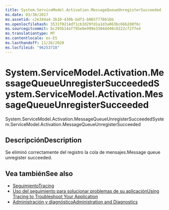 ```yaml
---
title: System.ServiceModel.Activation.MessageQueueUnregisterSucceeded
ms.date: 03/30/2017
ms.assetid: c2e344a4-3b10-430b-bdf3-b065777861bb
ms.openlocfilehash: 3531f0214df1cb3d29fd1a1d3a063bc66b280f6c
ms.sourcegitcommit: bc293b14af795e0e999e3304dd40c0222cf2ffe4
ms.translationtype: MT
ms.contentlocale: es-ES
ms.lasthandoff: 11/26/2020
ms.locfileid: "96253718"
---
```

# <a name="systemservicemodelactivationmessagequeueunregistersucceeded"></a><span data-ttu-id="e2faa-102">System.ServiceModel.Activation.MessageQueueUnregisterSucceeded</span><span class="sxs-lookup"><span data-stu-id="e2faa-102">System.ServiceModel.Activation.MessageQueueUnregisterSucceeded</span></span>

<span data-ttu-id="e2faa-103">System.ServiceModel.Activation.MessageQueueUnregisterSucceeded</span><span class="sxs-lookup"><span data-stu-id="e2faa-103">System.ServiceModel.Activation.MessageQueueUnregisterSucceeded</span></span>  
  
## <a name="description"></a><span data-ttu-id="e2faa-104">Descripción</span><span class="sxs-lookup"><span data-stu-id="e2faa-104">Description</span></span>  

 <span data-ttu-id="e2faa-105">Se eliminó correctamente del registro la cola de mensajes.</span><span class="sxs-lookup"><span data-stu-id="e2faa-105">Message queue unregister succeeded.</span></span>  
  
## <a name="see-also"></a><span data-ttu-id="e2faa-106">Vea también</span><span class="sxs-lookup"><span data-stu-id="e2faa-106">See also</span></span>

- [<span data-ttu-id="e2faa-107">Seguimiento</span><span class="sxs-lookup"><span data-stu-id="e2faa-107">Tracing</span></span>](index.md)
- [<span data-ttu-id="e2faa-108">Uso del seguimiento para solucionar problemas de su aplicación</span><span class="sxs-lookup"><span data-stu-id="e2faa-108">Using Tracing to Troubleshoot Your Application</span></span>](using-tracing-to-troubleshoot-your-application.md)
- [<span data-ttu-id="e2faa-109">Administración y diagnóstico</span><span class="sxs-lookup"><span data-stu-id="e2faa-109">Administration and Diagnostics</span></span>](../index.md)
